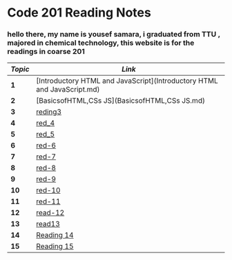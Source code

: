 # Code 201 Reading Notes

### hello there, my name is yousef samara, i graduated from TTU , majored in chemical technology, this website is for the readings in coarse 201

| *Topic*      | *Link* |
| ------ | ----- |
| **1** | [Introductory HTML and JavaScript](Introductory HTML and JavaScript.md) |
| **2** | [BasicsofHTML,CSs JS](BasicsofHTML,CSs JS.md) |
| **3** | [reding3](reding3.md) |
| **4** | [red_4](Read_4.md) |
| **5** | [red_5](red_5.md) |
| **6** | [red-6](red-6.md) |
| **7** | [red-7](red-7.md) |
| **8** | [red-8](red-8.md) |
| **9** | [red-9](red-9.md) |
| **10** | [red-10](red-10.md) |
| **11** | [red-11](red-11.md) |
| **12** | [read-12](read-12.md) |
| **13** | [read13](read13.md) |
| **14** | [Reading 14](14.md) |
| **15** | [Reading 15](15.md) |